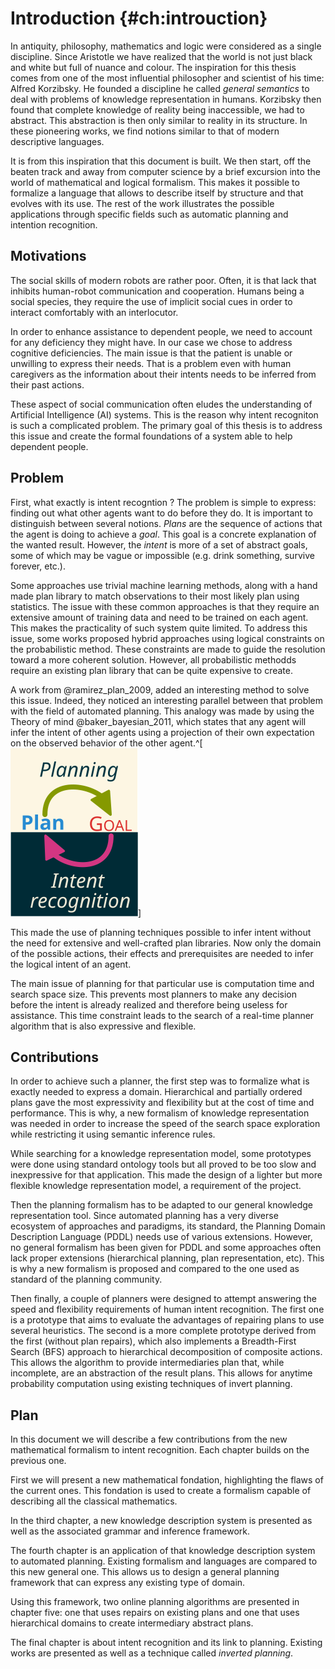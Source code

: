 # Introduction {#ch:introuction}

In antiquity, philosophy, mathematics and logic were considered as a single discipline. Since Aristotle we have realized that the world is not just black and white but full of nuance and colour. The inspiration for this thesis comes from one of the most influential philosopher and scientist of his time: Alfred Korzibsky. He founded a discipline he called *general semantics* to deal with problems of knowledge representation in humans. Korzibsky then found that complete knowledge of reality being inaccessible, we had to abstract. This abstraction is then only similar to reality in its structure. In these pioneering works, we find notions similar to that of modern descriptive languages.

It is from this inspiration that this document is built. We then start, off the beaten track and away from computer science by a brief excursion into the world of mathematical and logical formalism. This makes it possible to formalize a language that allows to describe itself by structure and that evolves with its use. The rest of the work illustrates the possible applications through specific fields such as automatic planning and intention recognition.

## Motivations

The social skills of modern robots are rather poor. Often, it is that lack that inhibits human-robot communication and cooperation. Humans being a social species, they require the use of implicit social cues in order to interact comfortably with an interlocutor.

In order to enhance assistance to dependent people, we need to account for any deficiency they might have. In our case we chose to address cognitive deficiencies. The main issue is that the patient is unable or unwilling to express their needs. That is a problem even with human caregivers as the information about their intents needs to be inferred from their past actions.

These aspect of social communication often eludes the understanding of Artificial Intelligence (AI) systems. This is the reason why intent recogniton is such a complicated problem. The primary goal of this thesis is to address this issue and create the formal foundations of a system able to help dependent people.

## Problem

First, what exactly is intent recogntion ? The problem is simple to express: finding out what other agents want to do before they do. It is important to distinguish between several notions. *Plans* are the sequence of actions that the agent is doing to achieve a *goal*. This goal is a concrete explanation of the wanted result. However, the *intent* is more of a set of abstract goals, some of which may be vague or impossible (e.g. drink something, survive forever, etc.).

Some approaches use trivial machine learning methods, along with a hand made plan library to match observations to their most likely plan using statistics. The issue with these common approaches is that they require an extensive amount of training data and need to be trained on each agent. This makes the practicality of such system quite limited. To address this issue, some works proposed hybrid approaches using logical constraints on the probabilistic method. These constraints are made to guide the resolution toward a more coherent solution. However, all probabilistic methodds require an existing plan library that can be quite expensive to create.

A work from @ramirez_plan_2009, added an interesting method to solve this issue. Indeed, they noticed an interesting parallel between that problem with the field of automated planning. This analogy was made by using the Theory of mind @baker_bayesian_2011, which states that any agent will infer the intent of other agents using a projection of their own expectation on the observed behavior of the other agent.^[![](graphics/planning_vs_ir.svg)]

This made the use of planning techniques possible to infer intent without the need for extensive and well-crafted plan libraries. Now only the domain of the possible actions, their effects and prerequisites are needed to infer the logical intent of an agent.

The main issue of planning for that particular use is computation time and search space size. This prevents most planners to make any decision before the intent is already realized and therefore being useless for assistance. This time constraint leads to the search of a real-time planner algorithm that is also expressive and flexible.

## Contributions

In order to achieve such a planner, the first step was to formalize what is exactly needed to express a domain. Hierarchical and partially ordered plans gave the most expressivity and flexibility but at the cost of time and performance. This is why, a new formalism of knowledge representation was needed in order to increase the speed of the search space exploration while restricting it using semantic inference rules.

While searching for a knowledge representation model, some prototypes were done using standard ontology tools but all proved to be too slow and inexpressive for that application. This made the design of a lighter but more flexible knowledge representation model, a requirement of the project.

Then the planning formalism has to be adapted to our general knowledge representation tool. Since automated planning has a very diverse ecosystem of approaches and paradigms, its standard, the Planning Domain Description Language (PDDL) needs use of various extensions. However, no general formalism has been given for PDDL and some approaches often lack proper extensions (hierarchical planning, plan representation, etc). This is why a new formalism is proposed and compared to the one used as standard of the planning community.

Then finally, a couple of planners were designed to attempt answering the speed and flexibility requirements of human intent recognition. The first one is a prototype that aims to evaluate the advantages of repairing plans to use several heuristics. The second is a more complete prototype derived from the first (without plan repairs), which also implements a Breadth-First Search (BFS) approach to hierarchical decomposition of composite actions. This allows the algorithm to provide intermediaries plan that, while incomplete, are an abstraction of the result plans. This allows for anytime probability computation using existing techniques of invert planning.

## Plan

In this document we will describe a few contributions from the new mathematical formalism to intent recognition. Each chapter builds on the previous one.

First we will present a new mathematical fondation, highlighting the flaws of the current ones. This fondation is used to create a formalism capable of describing all the classical mathematics.

In the third chapter, a new knowledge description system is presented as well as the associated grammar and inference framework.

The fourth chapter is an application of that knowledge description system to automated planning. Existing formalism and languages are compared to this new general one. This allows us to design a general planning framework that can express any existing type of domain.

Using this framework, two online planning algorithms are presented in chapter five: one that uses repairs on existing plans and one that uses hierarchical domains to create intermediary abstract plans.

The final chapter is about intent recognition and its link to planning. Existing works are presented as well as a technique called *inverted planning*.

